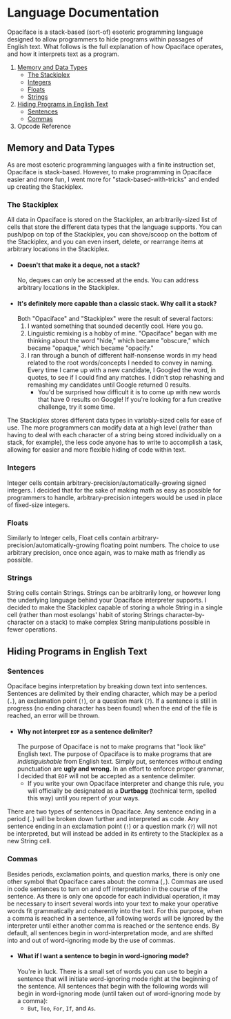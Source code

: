# Language Documentation

Opaciface is a stack-based (sort-of) esoteric programming language designed to allow programmers to hide programs within passages of English text. What follows is the full explanation of how Opaciface operates, and how it interprets text as a program.

1. [Memory and Data Types](#memory-and-data-types)
    - [The Stackiplex](#the-stackiplex)
    - [Integers](#integers)
    - [Floats](#floats)
    - [Strings](#strings)
1. [Hiding Programs in English Text](#hiding-programs-in-english-text)
    - [Sentences](#sentences)
    - [Commas](#commas)
1. Opcode Reference

## Memory and Data Types

As are most esoteric programming languages with a finite instruction set, Opaciface is stack-based. However, to make programming in Opaciface easier and more fun, I went more for "stack-based-with-tricks" and ended up creating the Stackiplex.

### The Stackiplex

All data in Opaciface is stored on the Stackiplex, an arbitrarily-sized list of cells that store the different data types that the language supports. You can push/pop on top of the Stackiplex, you can shove/scoop on the bottom of the Stackiplex, and you can even insert, delete, or rearrange items at arbitrary locations in the Stackiplex.

- #### Doesn't that make it a deque, not a stack?
  No, deques can only be accessed at the ends. You can address arbitrary locations in the Stackiplex.
- #### It's definitely more capable than a classic stack. Why call it a stack?
  Both "Opaciface" and "Stackiplex" were the result of several factors:
    1. I wanted something that sounded decently cool. Here you go.
    1. Linguistic remixing is a hobby of mine. "Opaciface" began with me thinking about the word "hide," which became "obscure," which became "opaque," which became "opacify."
    1. I ran through a bunch of different half-nonsense words in my head related to the root words/concepts I needed to convey in naming. Every time I came up with a new candidate, I Googled the word, in quotes, to see if I could find any matches. I didn't stop rehashing and remashing my candidates until Google returned 0 results.
        - You'd be surprised how difficult it is to come up with new words that have 0 results on Google! If you're looking for a fun creative challenge, try it some time.

The Stackiplex stores different data types in variably-sized cells for ease of use. The more programmers can modify data at a high level (rather than having to deal with each character of a string being stored individually on a stack, for example), the less code anyone has to write to accomplish a task, allowing for easier and more flexible hiding of code within text.

### Integers
Integer cells contain arbitrary-precision/automatically-growing signed integers. I decided that for the sake of making math as easy as possible for programmers to handle, arbitrary-precision integers would be used in place of fixed-size integers.

### Floats
Similarly to Integer cells, Float cells contain arbitrary-precision/automatically-growing floating point numbers. The choice to use arbitrary precision, once once again, was to make math as friendly as possible.

### Strings
String cells contain Strings. Strings can be arbitrarily long, or however long the underlying language behind your Opaciface interpreter supports. I decided to make the Stackiplex capable of storing a whole String in a single cell (rather than most esolangs' habit of storing Strings character-by-character on a stack) to make complex String manipulations possible in fewer operations.

## Hiding Programs in English Text

### Sentences
Opaciface begins interpretation by breaking down text into sentences. Sentences are delimited by their ending character, which may be a period (`.`), an exclamation point (`!`), or a question mark (`?`). If a sentence is still in progress (no ending character has been found) when the end of the file is reached, an error will be thrown.

- #### Why not interpret `EOF` as a sentence delimiter?
  The purpose of Opaciface is not to make programs that "look like" English text. The purpose of Opaciface is to make programs that are *indistiguishable* from English text. Simply put, sentences without ending punctuation are **ugly and wrong.** In an effort to enforce proper grammar, I decided that `EOF` will not be accepted as a sentence delimiter.
  - If you write your own Opaciface interpreter and change this rule, you will officially be designated as a **Durtbagg** (technical term, spelled this way) until you repent of your ways.

There are two types of sentences in Opaciface. Any sentence ending in a period  (`.`) will be broken down further and interpreted as code. Any sentence ending in an exclamation point (`!`) or a question mark (`?`) will not be interpreted, but will instead be added in its entirety to the Stackiplex as a new String cell.

### Commas
Besides periods, exclamation points, and question marks, there is only one other symbol that Opaciface cares about: the comma (`,`). Commas are used in code sentences to turn on and off interpretation in the course of the sentence. As there is only one opcode for each individual operation, it may be necessary to insert several words into your text to make your operative words fit grammatically and coherently into the text. For this purpose, when a comma is reached in a sentence, all following words will be ignored by the interpreter until either another comma is reached or the sentence ends. By default, all sentences begin in word-interpretation mode, and are shifted into and out of word-ignoring mode by the use of commas.

- #### What if I want a sentence to begin in word-ignoring mode?
    You're in luck. There is a small set of words you can use to begin a sentence that will initiate word-ignoring mode right at the beginning of the sentence. All sentences that begin with the following words will begin in word-ignoring mode (until taken out of word-ignoring mode by a comma):
  - `But`, `Too`, `For`, `If`, and `As`.
